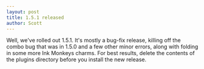 ```yaml
---
layout: post
title: 1.5.1 released
author: Scott
---
```


Well, we've rolled out 1.5.1. It's mostly a bug-fix release, killing off the combo bug that was in 1.5.0 and a few other minor errors, along with folding in some more Ink Monkeys charms. For best results, delete the contents of the plugins directory before you install the new release.
